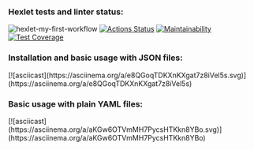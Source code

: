 ### Hexlet tests and linter status:
![hexlet-my-first-workflow](https://github.com/shortykevich/python-project-50/actions/workflows/user_check.yml/badge.svg)
[![Actions Status](https://github.com/shortykevich/python-project-50/actions/workflows/hexlet-check.yml/badge.svg)](https://github.com/shortykevich/python-project-50/actions)
[![Maintainability](https://api.codeclimate.com/v1/badges/4f5a103282e38804c5ae/maintainability)](https://codeclimate.com/github/shortykevich/python-project-50/maintainability)
[![Test Coverage](https://api.codeclimate.com/v1/badges/4f5a103282e38804c5ae/test_coverage)](https://codeclimate.com/github/shortykevich/python-project-50/test_coverage)

<h3>Installation and basic usage with JSON files:</h3>
[![asciicast](https://asciinema.org/a/e8QGoqTDKXnKXgat7z8iVel5s.svg)](https://asciinema.org/a/e8QGoqTDKXnKXgat7z8iVel5s)
<h3>Basic usage with plain YAML files:</h3>
[![asciicast](https://asciinema.org/a/aKGw6OTVmMH7PycsHTKkn8YBo.svg)](https://asciinema.org/a/aKGw6OTVmMH7PycsHTKkn8YBo)
